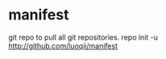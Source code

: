 manifest
========
git repo to pull all git repositories.
repo init -u http://github.com/luoqii/manifest

